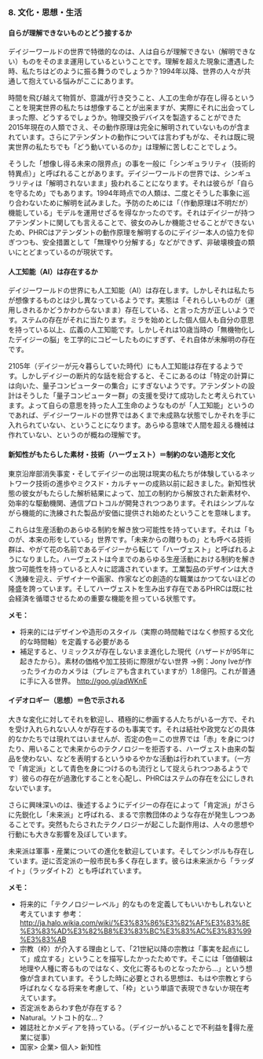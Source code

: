 ### 8. 文化・思想・生活

#### 自らが理解できないものとどう接するか

デイジーワールドの世界で特徴的なのは、人は自らが理解できない（解明できない）ものをそのまま運用しているということです。理解を超えた現象に遭遇した時、私たちはどのように振る舞うのでしょうか？1994年以降、世界の人々が共通して抱えている悩みがここにあります。

時間を飛び越えて物質が、意識が行き交うこと、人工の生命が存在し得るということを現実世界の私たちは想像することが出来ますが、実際にそれに出会ってしまった際、どうするでしょうか。物理交換デバイスを製造することができた2015年現在の人類でさえ、その動作原理は完全に解明されていないものが含まれています。さらにアテンダントの動作については言わずもがな、それは既に現実世界の私たちでも「どう動いているのか」は理解に苦しむことでしょう。

そうした「想像し得る未来の限界点」の事を一般に「シンギュラリティ（技術的特異点）」と呼ばれることがあります。デイジーワールドの世界では、シンギュラリティは「解明されないまま」扱われることになります。それは彼らが「自らを守るため」でもあります。1994年時点での人類は、二度とそうした事象に巡り合わないために解明を試みました。予防のためには「（作動原理は不明だが）機能している」モデルを運用せざるを得なかったのです。それはデイジーが持つアテンダントに関しても言えることで、彼女のみしか機能させることができないため、PHRCはアテンダントの動作原理を解明するのにデイジー本人の協力を仰ぎつつも、安全措置として「無理やり分解する」などができず、非破壊検査の類いにとどまっているのが現状です。 

#### 人工知能（AI）は存在するか

デイジーワールドの世界にも人工知能（AI）は存在します。しかしそれは私たちが想像するものとは少し異なっているようです。実態は「それらしいものが（運用しきれるかどうかわからないまま）存在している、と言った方が正しいようです。ステムの存在がそれに当たります。ミラを始めとした個人個人も自分の意思を持っている以上、広義の人工知能です。しかしそれは10歳当時の「無機物化したデイジーの脳」を工学的にコピーしたものにすぎず、それ自体が未解明の存在です。

2105年（デイジーが元々暮らしていた時代）にも人工知能は存在するようです。しかしデイジーの断片的な話を総合すると、そこにあるのは「特定の計算には向いた、量子コンピューターの集合」にすぎないようです。アテンダントの設計はそうした「量子コンピューター群」の支援を受けて成功したと考えられています。よって自らの意思を持った人工生命のようなものが「人工知能」というのであれば、デイジーワールドの世界ではあくまで未成熟な状態でしかそれを手に入れられていない、ということになります。あらゆる意味で人間を超える機械は作れていない、というのが概ねの理解です。

#### 新知性がもたらした素材・技術（ハーヴェスト）＝制約のない造形と文化

東京沿岸部消失事変・そしてデイジーの出現は現実の私たちが体験しているネットワーク技術の進歩やミクスド・カルチャーの成熟以前に起きました。新知性状態の彼女がもたらした解析結果によって、加工の制約から解放された新素材や、効率的な駆動機関、通信プロトコルが開発されつつあります。それはシンプルながら機能的に洗練された製品が安価に提供され始めたということを意味します。

これらは生産活動のあらゆる制約を解き放つ可能性を持っています。それは「ものが、本来の形をしている」世界です。「未来からの贈りもの」とも呼べる技術群は、やがて花の名前であるデイジーから転じて「ハーヴェスト」と呼ばれるようになりました。ハーヴェストは今までのあらゆる生産活動における制約を解き放つ可能性を持っていると人々に認識されています。工業製品のデザインは大きく洗練を迎え、デザイナーや画家、作家などの創造的な職業はかつてないほどの隆盛を誇っています。そしてハーヴェストを生み出す存在であるPHRCは既に社会経済を循環させるための重要な機能を担っている状態です。

**メモ：**

- 将来的にはデザインや造形のスタイル（実際の時間軸ではなく参照する文化的な時間軸）を定義する必要がある
- 補足すると、リミックスが存在しないまま進化した現代（ハザードが95年に起きたから）。素材の価格や加工技術に際限がない世界
→例：Jony Iveが作ったライカのカメラは（プレミアも含まれていますが）1.8億円。これが普通に手に入る世界。
<http://goo.gl/adWKnE>

#### イデオロギー（思想）＝色で示される

大きな変化に対してそれを歓迎し、積極的に参画する人たちがいる一方で、それを受け入れられない人々が存在するのも事実です。それは結社や政党などの具体的なかたちでは現れてはいませんが、否定の色＝この世界では「赤」を身につけたり、用いることで未来からのテクノロジーを拒否する、ハーヴェスト由来の製品を使わない、などを表明するというゆるやかな活動は行われています。（一方で「肯定派」として青色を身につけるのも流行として捉えられつつあるようです）彼らの存在が過激化することを心配し、PHRCはステムの存在を公にしきれないでいます。

さらに興味深いのは、後述するようにデイジーの存在によって「肯定派」がさらに先鋭化し「未来派」と呼ばれる、まるで宗教団体のような存在が発生しつつあることです。突然もたらされたテクノロジーが起こした副作用は、人々の思想や行動にも大きな影響を及ぼしています。

未来派は軍事・産業についての進化を歓迎しています。そしてシンボルも存在しています。逆に否定派の一般市民も多く存在します。彼らは未来派から「ラッダイト」（ラッダイト2）とも呼ばれています。

**メモ：**

- 将来的に「テクノロジーレベル」的なものを定義してもいいかもしれないと考えています
参考： <http://ja.halo.wikia.com/wiki/%E3%83%86%E3%82%AF%E3%83%8E%E3%83%AD%E3%82%B8%E3%83%BC%E3%83%AC%E3%83%99%E3%83%AB>
- 宗教（枠）が介入する理由として、「21世紀以降の宗教は「事実を起点にして」成立する」ということを描写したかったためです。そこには「価値観は地理や人種に寄るものではなく、文化に寄るものとなったから…」という想像が含まれています。そうした時に必要とされる思想は、もはや宗教とすら呼ばれなくなる将来を考慮して、「枠」という単語で表現できないか現在考えています。
- 否定派をあらわす色が存在する？
- Natural。ソトコト的な…？
- 雑誌社とかメディアを持っている。（デイジーがいることで不利益を得た産業に従事）
- 国家> 企業> 個人> 新知性
